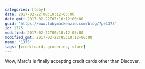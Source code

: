 ```yaml
---
categories: [toby]
date: 2017-02-22T00:10:12-05:00
date_gmt: 2017-02-22T05:10:12+00:00
guid: 'https://www.tobymackenzie.com/blog/?p=1375'
id: 1375
modified: 2017-02-22T00:10:12-05:00
modified_gmt: 2017-02-22T05:10:12+00:00
name: '1375'
tags: [creditcard, groceries, store]
---
```


Wow, Marc's is finally accepting credit cards other than Discover.

